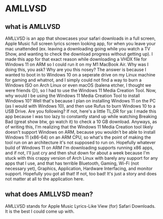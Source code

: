 # AMLLVSD
## what is AMLLVSD
AMLLVSD is an app that showcases your safari downloads in a full screen, Apple Music full screen lyrics screen looking app, for when you leave your mac unattended (ex. leaving a downloading going while you watch a TV Show, and wanting to check the download progress without getting up). I made this app for that exact reason while downloading a VHDX file for Windows 11 on ARM so I could run it on my M1 MacBook Air. Why was I doing this, you ask? Why are you this nosey? The answer is because I wanted to boot in to Windows 10 on a seperate drive on my Linux machine for gaming and whatnot, and I simply could not find a way to burn a Windows ISO on Arch Linux or even macOS (balena etcher, I thought we were friends 😔), so I had to use the Windows 11 Media Creation Tool. Now, why would I be using the Windows 11 Media Creation Tool to install Windows 10? Well that's because I plan on installing Windows 11 on the PC (as I would with Windows 10), and then use Rufus to burn Windows 10 to a USB Drive. Are you following? If not, here's a little TL;DR for ya: I made this app because I was too lazy to constantly stand up while watching Breaking Bad (great show btw, go watch it) to check a 10 GB download. Anyways, as of writing this, I'm realizing that the Windows 11 Media Creation tool likely doesn't support Windows on ARM, because you wouldn't be able to install Windows 11 (x86-64) on an ARM CPU, so what's the point of making the tool run on an architecture it's not supposed to run on. Hopefully whatever build of Windows 11 on ARM I'm downloading supports running x86 apps, and if not, I'll just cry and then shut down for about a week because I'm stuck with this crappy version of Arch Linux with barely any support for any apps that I use, and that has terrible Bluetooth, Gaming, Wi-Fi (not necessary yet), Graphics, Application, Hardware Interfacing, and monitor support. Hopefully you got all that! If not, too bad! It's just a story and does not matter at all to the application here.

## what does AMLLVSD mean?
AMLLVSD stands for Apple Music Lyrics-Like View (for) Safari Downloads. It is the best I could come up with.
